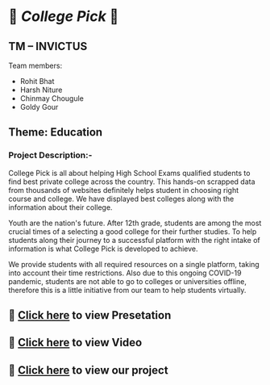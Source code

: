 # :beginner: ***College Pick*** :beginner:

## TM – INVICTUS ##
Team members: <br/> 

 * Rohit Bhat
 * Harsh Niture
 * Chinmay Chougule
 * Goldy Gour

## Theme: Education ##

### Project Description:- ###
College Pick is all about helping High School Exams qualified students to find best private college across the country. This hands-on scrapped data from thousands of websites definitely helps student in choosing right course and college. We have displayed best colleges along with the information about their college.

Youth are the nation's future. After 12th grade, students are among the most crucial times of a selecting a good college for their further studies. To help students along their journey to a successful platform with the right intake of information is what College Pick is developed to achieve.

We provide students with all required resources on a single platform, taking into account their time restrictions. Also due to this ongoing COVID-19 pandemic, students are not able to go to colleges or universities offline, therefore this is a little initiative from our team to help students virtually.

## :sunflower: [Click here](https://drive.google.com/file/d/1KGYjblgfxOTXgu-LlCnLkhI4Lsuk0Q1h/view?usp=drivesdk) to view Presetation

## :sunflower: [Click here](https://drive.google.com/file/d/1pHWDnDWUU7-UTc1dF6cFtnBiKT_LFd8o/view?usp=drivesdk) to view Video

## :sunflower: [Click here](https://rohitbhat1603.github.io/DevFolio2.O/) to view our project
